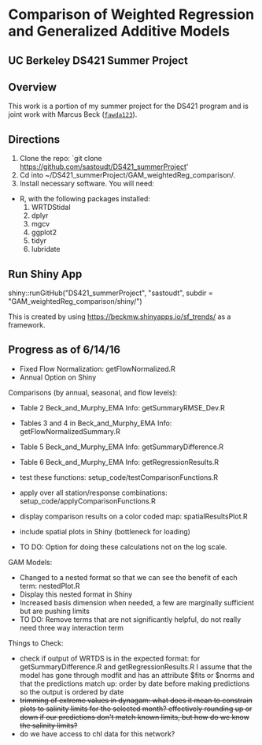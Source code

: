 # Comparison of Weighted Regression and Generalized Additive Models

## UC Berkeley DS421 Summer Project



## Overview

This work is a portion of my summer project for the DS421 program and is joint work with Marcus Beck ([`fawda123`](https://github.com/fawda123/)).


## Directions
1. Clone the repo: `git clone https://github.com/sastoudt/DS421_summerProject'
2. Cd into ~/DS421_summerProject/GAM_weightedReg_comparison/.
3. Install necessary software. You will need:


-  R, with the following packages installed:
	1. WRTDStidal
	2. dplyr
	3. mgcv
	4. ggplot2
	5. tidyr
	6. lubridate


## Run Shiny App

shiny::runGitHub("DS421_summerProject", "sastoudt", subdir = "GAM_weightedReg_comparison/shiny/")

This is created by using https://beckmw.shinyapps.io/sf_trends/ as a framework.

## Progress as of 6/14/16

- Fixed Flow Normalization: getFlowNormalized.R
- Annual Option on Shiny

Comparisons (by annual, seasonal, and flow levels):

- Table 2 Beck_and_Murphy_EMA Info: getSummaryRMSE_Dev.R
- Tables 3 and 4 in Beck_and_Murphy_EMA Info: getFlowNormalizedSummary.R
- Table 5 Beck_and_Murphy_EMA Info: getSummaryDifference.R
- Table 6 Beck_and_Murphy_EMA Info: getRegressionResults.R

- test these functions: setup_code/testComparisonFunctions.R
- apply over all station/response combinations: setup_code/applyComparisonFunctions.R
- display comparison results on a color coded map: spatialResultsPlot.R
- include spatial plots in Shiny (bottleneck for loading)
- TO DO: Option for doing these calculations not on the log scale.

GAM Models:

- Changed to a nested format so that we can see the benefit of each term: nestedPlot.R
- Display this nested format in Shiny
- Increased basis dimension when needed, a few are marginally sufficient but are pushing limits
- TO DO: Remove terms that are not significantly helpful, do not really need three way interaction term

Things to Check:

- check if output of WRTDS is in the expected format: for getSummaryDifference.R and getRegressionResults.R I assume that the model has gone through modfit and has an attribute $fits or $norms
and that the predictions match up: order by date before making predictions so the output is ordered by date
- ~~trimming of extreme values in dynagam: what does it mean to constrain plots to salinity limits for the selected month? effectively rounding up or down if our predictions don't match known limits, but how do we know the salinity limits?~~
- do we have access to chl data for this network?




 
